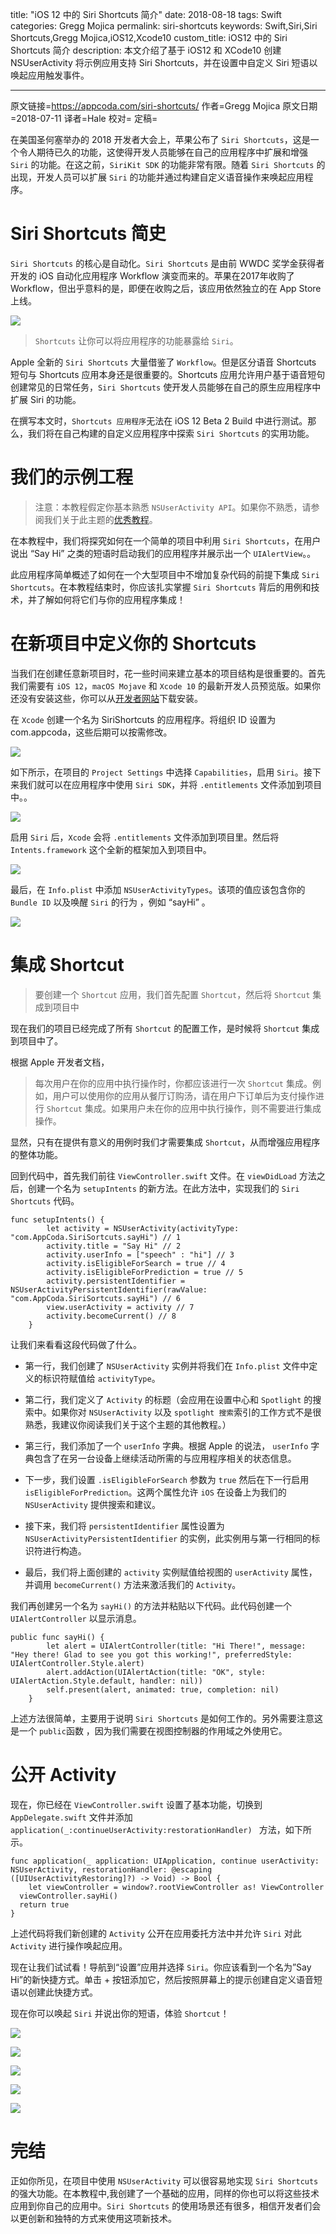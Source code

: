 title: "iOS 12 中的 Siri Shortcuts 简介"
date: 2018-08-18
tags: Swift
categories: Gregg Mojica
permalink: siri-shortcuts
keywords: Swift,Siri,Siri Shortcuts,Gregg Mojica,iOS12,Xcode10
custom_title: iOS12 中的 Siri Shortcuts 简介
description: 本文介绍了基于 iOS12 和 XCode10 创建 NSUserActivity 将示例应用支持 Siri Shortcuts，并在设置中自定义 Siri 短语以唤起应用触发事件。

---
原文链接=https://appcoda.com/siri-shortcuts/
作者=Gregg Mojica
原文日期=2018-07-11
译者=Hale
校对=
定稿=

在美国圣何塞举办的 2018 开发者大会上，苹果公布了 `Siri Shortcuts`，这是一个令人期待已久的功能，这使得开发人员能够在自己的应用程序中扩展和增强 `Siri` 的功能。在这之前，`SiriKit SDK` 的功能非常有限。随着 `Siri Shortcuts` 的出现，开发人员可以扩展 `Siri` 的功能并通过构建自定义语音操作来唤起应用程序。

# Siri Shortcuts 简史
`Siri Shortcuts` 的核心是自动化。`Siri Shortcuts` 是由前 WWDC 奖学金获得者开发的 iOS 自动化应用程序 Workflow 演变而来的。苹果在2017年收购了 Workflow，但出乎意料的是，即便在收购之后，该应用依然独立的在 App Store 上线。

![](https://appcoda.com/wp-content/uploads/2018/07/workflow-app.jpg)

> `Shortcuts` 让你可以将应用程序的功能暴露给 `Siri`。

Apple 全新的 `Siri Shortcuts` 大量借鉴了 `Workflow`。但是区分语音 Shortcuts 短句与 Shortcuts 应用本身还是很重要的。Shortcuts 应用允许用户基于语音短句创建常见的日常任务，`Siri Shortcuts` 使开发人员能够在自己的原生应用程序中扩展 Siri 的功能。

在撰写本文时，`Shortcuts 应用程序`无法在 iOS 12 Beta 2 Build 中进行测试。那么，我们将在自己构建的自定义应用程序中探索 `Siri Shortcuts` 的实用功能。

# 我们的示例工程
> 注意：本教程假定你基本熟悉 `NSUserActivity API`。如果你不熟悉，请参阅我们关于此主题的[优秀教程](https://www.appcoda.com/core-spotlight-framework/)。

在本教程中，我们将探究如何在一个简单的项目中利用 `Siri Shortcuts`，在用户说出 “Say Hi” 之类的短语时启动我们的应用程序并展示出一个 `UIAlertView`。。

此应用程序简单概述了如何在一个大型项目中不增加复杂代码的前提下集成 `Siri Shortcuts`。在本教程结束时，你应该扎实掌握 `Siri Shortcuts` 背后的用例和技术，并了解如何将它们与你的应用程序集成！

# 在新项目中定义你的 Shortcuts

当我们在创建任意新项目时，花一些时间来建立基本的项目结构是很重要的。首先我们需要有 `iOS 12`，`macOS Mojave`  和 `Xcode 10` 的最新开发人员预览版。如果你还没有安装这些，你可以从[开发者网站](https://developer.apple.com/)下载安装。

在 `Xcode` 创建一个名为 SiriShortcuts 的应用程序。将组织 ID 设置为 com.appcoda，这些后期可以按需修改。

![](https://appcoda.com/wp-content/uploads/2018/07/2-1240x793.png)

如下所示，在项目的 `Project Settings` 中选择 `Capabilities`，启用 `Siri`。接下来我们就可以在应用程序中使用 `Siri SDK`，并将 `.entitlements` 文件添加到项目中。。

![](https://appcoda.com/wp-content/uploads/2018/07/4-1240x793.png)

启用 `S​​iri` 后，`Xcode` 会将 `.entitlements` 文件添加到项目里。然后将 `Intents.framework` 这个全新的框架加入到项目中。

![](https://appcoda.com/wp-content/uploads/2018/07/7-1240x793.png)

最后，在 `Info.plist` 中添加 `NSUserActivityTypes`。该项的值应该包含你的 `Bundle ID` 以及唤醒 `Siri` 的行为 ，例如 “sayHi” 。

![](https://appcoda.com/wp-content/uploads/2018/07/8-1240x775.png)

# 集成 Shortcut
> 要创建一个 `Shortcut` 应用，我们首先配置 `Shortcut`，然后将 `Shortcut` 集成到项目中

现在我们的项目已经完成了所有 `Shortcut` 的配置工作，是时候将 `Shortcut` 集成到项目中了。

根据 Apple 开发者文档，

> 每次用户在你的应用中执行操作时，你都应该进行一次 `Shortcut` 集成。例如，用户可以使用你的应用从餐厅订购汤，请在用户下订单后为支付操作进行 `Shortcut` 集成。如果用户未在你的应用中执行操作，则不需要进行集成操作。

显然，只有在提供有意义的用例时我们才需要集成 `Shortcut`，从而增强应用程序的整体功能。

回到代码中，首先我们前往 `ViewController.swift` 文件。在 `viewDidLoad` 方法之后，创建一个名为 `setupIntents` 的新方法。在此方法中，实现我们的 `Siri Shortcuts` 代码。

```
func setupIntents() {
        let activity = NSUserActivity(activityType: "com.AppCoda.SiriSortcuts.sayHi") // 1
        activity.title = "Say Hi" // 2
        activity.userInfo = ["speech" : "hi"] // 3
        activity.isEligibleForSearch = true // 4
        activity.isEligibleForPrediction = true // 5
        activity.persistentIdentifier = NSUserActivityPersistentIdentifier(rawValue: "com.AppCoda.SiriSortcuts.sayHi") // 6
        view.userActivity = activity // 7
        activity.becomeCurrent() // 8
    }
```

让我们来看看这段代码做了什么。

* 第一行，我们创建了 `NSUserActivity` 实例并将我们在 `Info.plist` 文件中定义的标识符赋值给  `activityType`。

* 第二行，我们定义了 `Activity` 的标题（会应用在设置中心和 `Spotlight` 的搜索中。如果你对 `NSUserActivity` 以及 `spotlight 搜索`索引的工作方式不是很熟悉，我建议你阅读我们关于这个主题的其他教程。）

* 第三行，我们添加了一个 `userInfo` 字典。根据 Apple 的说法， `userInfo` 字典包含了在另一台设备上继续活动所需的与应用程序相关的状态信息。

* 下一步，我们设置 `.isEligibleForSearch` 参数为 `true` 然后在下一行启用 `isEligibleForPrediction`。这两个属性允许 `iOS` 在设备上为我们的 `NSUserActivity` 提供搜索和建议。

* 接下来，我们将 `persistentIdentifier` 属性设置为 `NSUserActivityPersistentIdentifier` 的实例，此实例用与第一行相同的标识符进行构造。

* 最后，我们将上面创建的 `activity` 实例赋值给视图的 `userActivity` 属性，并调用 `becomeCurrent()` 方法来激活我们的 `Activity`。


我们再创建另一个名为 `sayHi()` 的方法并粘贴以下代码。此代码创建一个 `UIAlertController` 以显示消息。

```
public func sayHi() {
        let alert = UIAlertController(title: "Hi There!", message: "Hey there! Glad to see you got this working!", preferredStyle: UIAlertController.Style.alert)
        alert.addAction(UIAlertAction(title: "OK", style: UIAlertAction.Style.default, handler: nil))
        self.present(alert, animated: true, completion: nil)
    }
```

上述方法很简单，主要用于说明 `Siri Shortcuts` 是如何工作的。另外需要注意这是一个 `public`函数 ，因为我们需要在视图控制器的作用域之外使用它。

# 公开 Activity

现在，你已经在 `ViewController.swift` 设置了基本功能，切换到 `AppDelegate.swift` 文件并添加 `application(_:continueUserActivity:restorationHandler) ` 方法，如下所示。

```
func application(_ application: UIApplication, continue userActivity: NSUserActivity, restorationHandler: @escaping ([UIUserActivityRestoring]?) -> Void) -> Bool {
    let viewController = window?.rootViewController as! ViewController
  viewController.sayHi()
  return true
}
```

上述代码将我们新创建的 `Activity` 公开在应用委托方法中并允许 `Siri` 对此 `Activity` 进行操作唤起应用。

现在让我们试试看！导航到“设置”应用并选择 `Siri`。你应该看到一个名为”Say Hi”的新快捷方式。单击 + 按钮添加它，然后按照屏幕上的提示创建自定义语音短语以创建此快捷方式。

现在你可以唤起 `Siri` 并说出你的短语，体验 `Shortcut`！

![](https://appcoda.com/wp-content/uploads/2018/07/i-1.png)

![](https://appcoda.com/wp-content/uploads/2018/07/i-2.png)

![](https://appcoda.com/wp-content/uploads/2018/07/i-3.png)

![](https://appcoda.com/wp-content/uploads/2018/07/i-4.png)

![](https://appcoda.com/wp-content/uploads/2018/07/i-5.png)

# 完结

正如你所见，在项目中使用 `NSUserActivity` 可以很容易地实现 `Siri Shortcuts` 的强大功能。在本教程中,我创建了一个基础的应用，同样的你也可以将这些技术应用到你自己的应用中。`Siri Shortcuts` 的使用场景还有很多，相信开发者们会以更创新和独特的方式来使用这项新技术。

